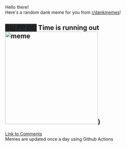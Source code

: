 Hello there! <br>Here's a random dank meme for you from [r/dankmemes](https://reddit.com/r/dankmemes)!<br>
## <span style="background-color: #24292e">Big PP OC</span> Time is running out<br><img src="https://i.redd.it/4if9nx6bsbo51.jpg" alt="meme" width="300"/>)<br>
[Link to Comments](https://reddit.com/r/dankmemes/comments/iwgftx/time_is_running_out/)<br>
Memes are updated once a day using Github Actions